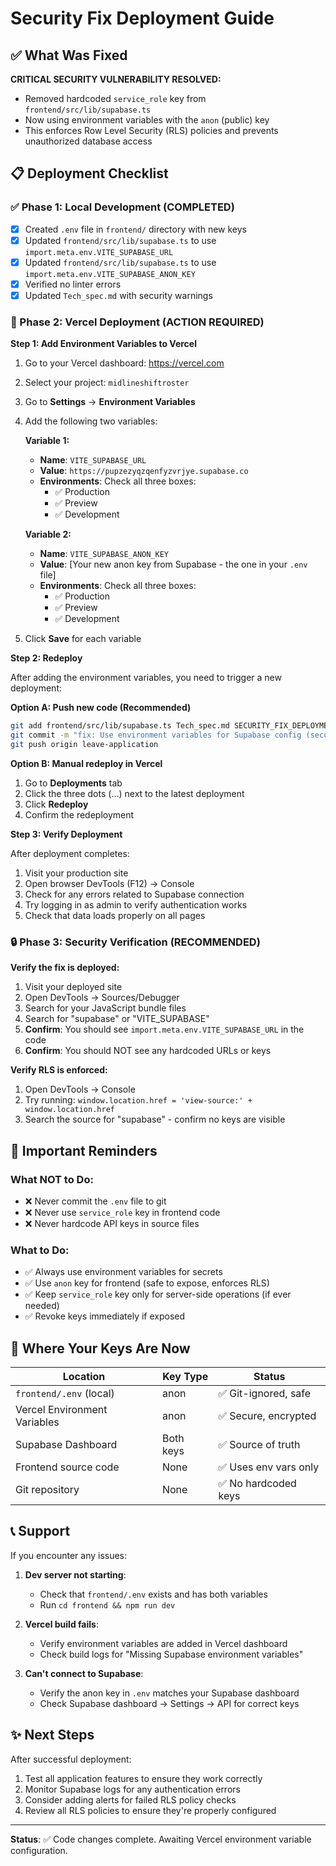 # Security Fix Deployment Guide

## ✅ What Was Fixed

**CRITICAL SECURITY VULNERABILITY RESOLVED:**
- Removed hardcoded `service_role` key from `frontend/src/lib/supabase.ts`
- Now using environment variables with the `anon` (public) key
- This enforces Row Level Security (RLS) policies and prevents unauthorized database access

## 📋 Deployment Checklist

### ✅ Phase 1: Local Development (COMPLETED)

- [x] Created `.env` file in `frontend/` directory with new keys
- [x] Updated `frontend/src/lib/supabase.ts` to use `import.meta.env.VITE_SUPABASE_URL`
- [x] Updated `frontend/src/lib/supabase.ts` to use `import.meta.env.VITE_SUPABASE_ANON_KEY`
- [x] Verified no linter errors
- [x] Updated `Tech_spec.md` with security warnings

### 🔧 Phase 2: Vercel Deployment (ACTION REQUIRED)

**Step 1: Add Environment Variables to Vercel**

1. Go to your Vercel dashboard: https://vercel.com
2. Select your project: `midlineshiftroster`
3. Go to **Settings** → **Environment Variables**
4. Add the following two variables:

   **Variable 1:**
   - **Name**: `VITE_SUPABASE_URL`
   - **Value**: `https://pupzezyqzqenfyzvrjye.supabase.co`
   - **Environments**: Check all three boxes:
     - ✅ Production
     - ✅ Preview
     - ✅ Development

   **Variable 2:**
   - **Name**: `VITE_SUPABASE_ANON_KEY`
   - **Value**: [Your new anon key from Supabase - the one in your `.env` file]
   - **Environments**: Check all three boxes:
     - ✅ Production
     - ✅ Preview
     - ✅ Development

5. Click **Save** for each variable

**Step 2: Redeploy**

After adding the environment variables, you need to trigger a new deployment:

**Option A: Push new code (Recommended)**
```bash
git add frontend/src/lib/supabase.ts Tech_spec.md SECURITY_FIX_DEPLOYMENT.md
git commit -m "fix: Use environment variables for Supabase config (security fix)"
git push origin leave-application
```

**Option B: Manual redeploy in Vercel**
1. Go to **Deployments** tab
2. Click the three dots (...) next to the latest deployment
3. Click **Redeploy**
4. Confirm the redeployment

**Step 3: Verify Deployment**

After deployment completes:

1. Visit your production site
2. Open browser DevTools (F12) → Console
3. Check for any errors related to Supabase connection
4. Try logging in as admin to verify authentication works
5. Check that data loads properly on all pages

### 🔒 Phase 3: Security Verification (RECOMMENDED)

**Verify the fix is deployed:**

1. Visit your deployed site
2. Open DevTools → Sources/Debugger
3. Search for your JavaScript bundle files
4. Search for "supabase" or "VITE_SUPABASE"
5. **Confirm**: You should see `import.meta.env.VITE_SUPABASE_URL` in the code
6. **Confirm**: You should NOT see any hardcoded URLs or keys

**Verify RLS is enforced:**

1. Open DevTools → Console
2. Try running: `window.location.href = 'view-source:' + window.location.href`
3. Search the source for "supabase" - confirm no keys are visible

## 🚨 Important Reminders

### What NOT to Do:
- ❌ Never commit the `.env` file to git
- ❌ Never use `service_role` key in frontend code
- ❌ Never hardcode API keys in source files

### What to Do:
- ✅ Always use environment variables for secrets
- ✅ Use `anon` key for frontend (safe to expose, enforces RLS)
- ✅ Keep `service_role` key only for server-side operations (if ever needed)
- ✅ Revoke keys immediately if exposed

## 🔑 Where Your Keys Are Now

| Location | Key Type | Status |
|----------|----------|--------|
| `frontend/.env` (local) | anon | ✅ Git-ignored, safe |
| Vercel Environment Variables | anon | ✅ Secure, encrypted |
| Supabase Dashboard | Both keys | ✅ Source of truth |
| Frontend source code | None | ✅ Uses env vars only |
| Git repository | None | ✅ No hardcoded keys |

## 📞 Support

If you encounter any issues:

1. **Dev server not starting**: 
   - Check that `frontend/.env` exists and has both variables
   - Run `cd frontend && npm run dev`

2. **Vercel build fails**:
   - Verify environment variables are added in Vercel dashboard
   - Check build logs for "Missing Supabase environment variables"

3. **Can't connect to Supabase**:
   - Verify the anon key in `.env` matches your Supabase dashboard
   - Check Supabase dashboard → Settings → API for correct keys

## ✨ Next Steps

After successful deployment:

1. Test all application features to ensure they work correctly
2. Monitor Supabase logs for any authentication errors
3. Consider adding alerts for failed RLS policy checks
4. Review all RLS policies to ensure they're properly configured

---

**Status**: ✅ Code changes complete. Awaiting Vercel environment variable configuration.

